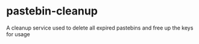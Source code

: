 # pastebin-cleanup
A cleanup service used to delete all expired pastebins and free up the keys for usage 
